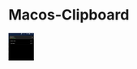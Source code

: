 # Macos-Clipboard
<img src="https://github.com/WilAy1/Macos-Clipboard/blob/master/Images/clipboard1.png?raw=true" alt="Clipboard Preview" width=50/>
